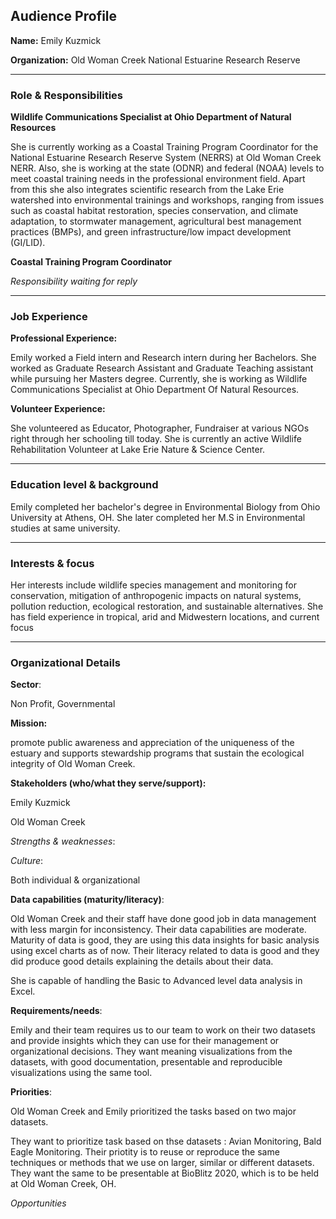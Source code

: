 ## Audience Profile


**Name:** Emily Kuzmick

**Organization:** Old Woman Creek National Estuarine Research Reserve

______________

### Role & Responsibilities

**Wildlife Communications Specialist at Ohio Department of Natural Resources**

She is currently working as a Coastal Training Program Coordinator for the National Estuarine Research Reserve System (NERRS) at Old Woman Creek NERR. Also, she is working at the state (ODNR) and federal (NOAA) levels to meet coastal training needs in the professional environment field. Apart from this she also integrates scientific research from the Lake Erie watershed into environmental trainings and workshops, ranging from issues such as coastal habitat restoration, species conservation, and climate adaptation, to stormwater management, agricultural best management practices (BMPs), and green infrastructure/low impact development (GI/LID). 

**Coastal Training Program Coordinator**

_Responsibility waiting for reply_

________

### Job Experience
**Professional Experience:**

Emily worked a Field intern and Research intern during her Bachelors. She worked as Graduate Research Assistant and Graduate Teaching assistant while pursuing her Masters degree. Currently, she is working as Wildlife Communications Specialist at Ohio Department Of Natural Resources.

**Volunteer Experience:**

She volunteered as Educator, Photographer, Fundraiser at various NGOs right through her schooling till today. She is currently an active Wildlife Rehabilitation Volunteer at Lake Erie Nature & Science Center.

_________

### Education level & background
Emily completed her bachelor's degree in Environmental Biology from Ohio University at Athens, OH. She later completed her M.S in Environmental studies at same university.

___________

### Interests & focus

Her interests include wildlife species management and monitoring for conservation, mitigation of anthropogenic impacts on natural systems, pollution reduction, ecological restoration, and sustainable alternatives. She has field experience in tropical, arid and Midwestern locations, and current focus
___________

### Organizational Details

**Sector**: 

Non Profit, Governmental


**Mission:** 

promote public awareness and appreciation of the uniqueness of the estuary and supports stewardship programs that sustain the ecological integrity of Old Woman Creek.


**Stakeholders (who/what they serve/support):**

Emily Kuzmick

Old Woman Creek

_Strengths & weaknesses_:


_Culture_:


Both individual & organizational

**Data capabilities (maturity/literacy)**:

Old Woman Creek and their staff have done good job in data management with less margin for inconsistency. Their data capabilities are moderate. Maturity of data is good, they are using this data insights for basic analysis using excel charts as of now. Their literacy related to data is good and they did produce good details explaining the details about their data.

She is capable of handling the Basic to Advanced level data analysis in Excel. 

**Requirements/needs**:

Emily and their team requires us to our team to work on their two datasets and provide insights which they can use for their management or organizational decisions. They want meaning visualizations from the datasets, with good documentation, presentable and reproducible visualizations using the same tool. 

**Priorities**:

Old Woman Creek and Emily prioritized the tasks based on two major datasets.

They want to prioritize task based on thse datasets : Avian Monitoring, Bald Eagle Monitoring. Their priotity is to reuse or reproduce the same techniques or methods that we use on larger, similar or different datasets. They want the same to be presentable at BioBlitz 2020, which is to be held at Old Woman Creek, OH.


_Opportunities_

